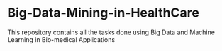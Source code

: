 # Big-Data-Mining-in-HealthCare
This repository contains all the tasks done using Big Data and Machine Learning in Bio-medical Applications
